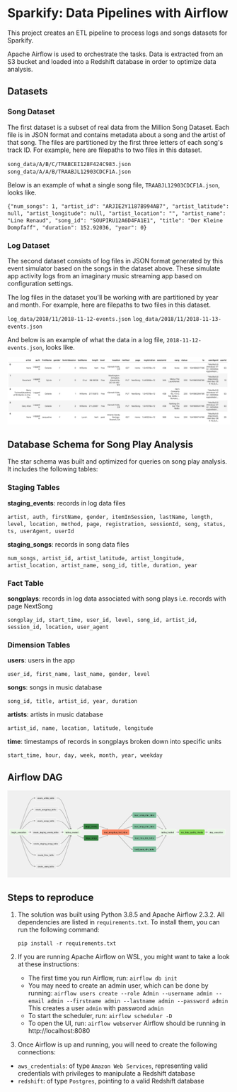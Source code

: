 # Sparkify: Data Pipelines with Airflow

This project creates an ETL pipeline to process logs and songs datasets for Sparkify.

Apache Airflow is used to orchestrate the tasks. Data is extracted from an S3 bucket and loaded into a Redshift database in order to optimize data analysis. 

## Datasets

### Song Dataset

The first dataset is a subset of real data from the Million Song Dataset. Each file is in JSON format and contains metadata about a song and the artist of that song. The files are partitioned by the first three letters of each song's track ID. For example, here are filepaths to two files in this dataset.

`song_data/A/B/C/TRABCEI128F424C983.json`
`song_data/A/A/B/TRAABJL12903CDCF1A.json`

Below is an example of what a single song file, `TRAABJL12903CDCF1A.json`, looks like.

```
{"num_songs": 1, "artist_id": "ARJIE2Y1187B994AB7", "artist_latitude": null, "artist_longitude": null, "artist_location": "", "artist_name": "Line Renaud", "song_id": "SOUPIRU12A6D4FA1E1", "title": "Der Kleine Dompfaff", "duration": 152.92036, "year": 0}
```

### Log Dataset

The second dataset consists of log files in JSON format generated by this event simulator based on the songs in the dataset above. These simulate app activity logs from an imaginary music streaming app based on configuration settings.

The log files in the dataset you'll be working with are partitioned by year and month. For example, here are filepaths to two files in this dataset.

`log_data/2018/11/2018-11-12-events.json`
`log_data/2018/11/2018-11-13-events.json`

And below is an example of what the data in a log file, `2018-11-12-events.json`, looks like.

![log dataset preview](/images/log-data.png)

## Database Schema for Song Play Analysis

The star schema was built and optimized for queries on song play analysis. It includes the following tables:

### Staging Tables
 **staging_events**: records in log data files
    
    artist, auth, firstName, gender, itemInSession, lastName, length, level, location, method, page, registration, sessionId, song, status, ts, userAgent, userId
 **staging_songs**: records in song data files
    
    num_songs, artist_id, artist_latitude, artist_longitude, artist_location, artist_name, song_id, title, duration, year

### Fact Table

**songplays**: records in log data associated with song plays i.e. records with page NextSong

    songplay_id, start_time, user_id, level, song_id, artist_id, session_id, location, user_agent

### Dimension Tables

**users**: users in the app
        
    user_id, first_name, last_name, gender, level
**songs**: songs in music database
    
    song_id, title, artist_id, year, duration
**artists**: artists in music database
    
    artist_id, name, location, latitude, longitude
**time**: timestamps of records in songplays broken down into specific units
    
    start_time, hour, day, week, month, year, weekday

## Airflow DAG

![DAG preview](/images/dag.png)

## Steps to reproduce

1. The solution was built using Python 3.8.5 and Apache Airflow 2.3.2. All dependencies are listed in `requirements.txt`.
To install them, you can run the following command:
    ```
    pip install -r requirements.txt
    ```

2. If you are running Apache Airflow on WSL, you might want to take a look at these instructions:
    - The first time you run Airflow, run: `airflow db init`
    - You may need to create an admin user, which can be done by running:
        `airflow users create --role Admin --username admin --email admin --firstname admin --lastname admin --password admin`
        This creates a user `admin` with password `admin`
    - To start the scheduler, run: `airflow scheduler -D`
    - To open the UI, run: `airflow webserver`
    Airflow should be running in http://localhost:8080

3. Once Airflow is up and running, you will need to create the following connections:
- `aws_credentials`: of type `Amazon Web Services`, representing valid credentials with privileges to manipulate a Redshift database
- `redshift`: of type `Postgres`, pointing to a valid Redshift database
